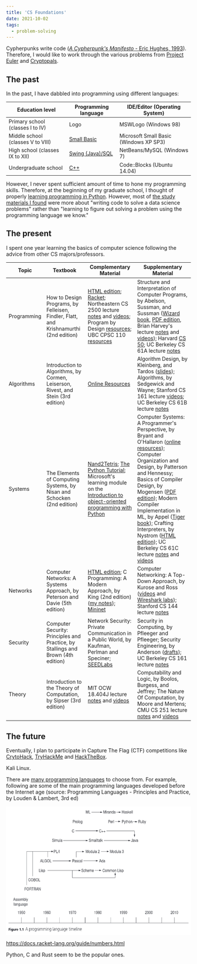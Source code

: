 ```yaml
---
title: 'CS Foundations'
date: 2021-10-02
tags:
  - problem-solving
---
```


Cypherpunks write code ([*A Cypherpunk's Manifesto* - Eric Hughes, 1993](https://www.activism.net/cypherpunk/manifesto.html)). Therefore, I would like to work through the various problems from [Project Euler](https://projecteuler.net/) and [Cryptopals](https://cryptopals.com/). 

## The past
In the past, I have dabbled into programming using different languages:

| Education level | Programming language | IDE/Editor (Operating System) |
| --------------- | -------------------- | ---------------------------- |
|Primary school (classes I to IV) | Logo | MSWLogo (Windows 98)|
|Middle school (classes V to VIII) | [Small Basic](https://github.com/gkorpal/DreamSpark-SmallBasic) | Microsoft Small Basic (Windows XP SP3)|
|High school (classes IX to XII) | [Swing (Java)/SQL](https://github.com/gkorpal/learning-Java_GUI) | NetBeans/MySQL (Windows 7)|
|Undergraduate school | [C++](https://github.com/gkorpal/learning-Cpp_OOP) |Code::Blocks (Ubuntu 14.04)|

However, I never spent sufficient amount of time to hone my programming skills. Therefore, at the beginning of my graduate school, I thought of properly [learning programming in Python](https://gkorpal.github.io/posts/2021/01/higher-arithmetic-computations/). However, most of [the study materials I found](https://github.com/gkorpal/learning-Python_maths) were more about "writing code to solve a data science problems" rather than "learning to figure out solving a problem using the programming language we know."

## The present

I spent one year learning the basics of computer science following the advice from other CS majors/professors.


| Topic | Textbook | Complementary Material | Supplementary Material |
|-------| -------- | -----------------------| -----------------------|
| Programming | How to Design Programs, by Felleisen, Findler, Flatt, and Krishnamurthi (2nd edition) |  [HTML edition](https://htdp.org/2022-2-9/Book/index.html); [Racket](https://racket-lang.org/); Northeastern CS 2500 lecture [notes](https://course.ccs.neu.edu/cs2500/syllabus.html) and [videos](https://www.ccs.neu.edu/home/nderbinsky/fundies1/); Program by Design [resources](https://programbydesign.org/materials); UBC CPSC 110 [resources](http://cs110.students.cs.ubc.ca/syllabus.html) | Structure and Interpretation of Computer Programs, by Abelson, Sussman, and Sussman ([Wizard book](https://mitpress.mit.edu/sites/default/files/sicp/index.html), [PDF edition](https://github.com/sarabander/sicp-pdf), Brian Harvey's lecture [notes](https://people.eecs.berkeley.edu/~bh/61a-pages/) and [videos](https://archive.org/details/ucberkeley-webcast-PL3E89002AA9B9879E)); Harvard [CS 50](https://cs50.harvard.edu/x/); UC Berkeley CS 61A lecture [notes](https://composingprograms.com/)|
| Algorithms | Introduction to Algorithms, by Cormen, Leiserson, Rivest, and Stein (3rd edition) | [Online Resources](https://mitpress.mit.edu/books/introduction-algorithms-third-edition) | Algorithm Design, by Kleinberg, and Tardos ([slides](https://www.cs.princeton.edu/~wayne/kleinberg-tardos/)); Algorithms, by Sedgewick and Wayne; Stanford CS 161 lecture [videos](https://www.youtube.com/channel/UCH4s4ek5zqNvct5oy9_jd_g/featured); UC Berkeley CS 61B lecture [notes](https://inst.eecs.berkeley.edu/~cs61b)|
| Systems | The Elements of Computing Systems, by Nisan and Schocken (2nd edition) | [Nand2Tetris](https://www.nand2tetris.org/); [The Python Tutorial](https://docs.python.org/3/tutorial/index.html); Microsoft's learning module on the [Introduction to object-oriented programming with Python](https://docs.microsoft.com/en-us/learn/modules/python-object-oriented-programming/) | Computer Systems: A Programmer's Perspective, by Bryant and O'Hallaron ([online resources](https://csapp.cs.cmu.edu/3e/home.html)); Computer Organization and Design, by Patterson and Hennessy; Basics of Compiler Design, by Mogensen ([PDF edition](http://hjemmesider.diku.dk/~torbenm/Basics/index.html)); Modern Compiler Implementation in ML, by Appel ([Tiger book](https://www.cs.princeton.edu/~appel/modern/ml/)); Crafting Interpreters, by Nystrom ([HTML edition](https://craftinginterpreters.com/contents.html)); UC Berkeley CS 61C lecture [notes](https://inst.eecs.berkeley.edu/~cs61c/sp15/) and [videos](https://archive.org/details/ucberkeley-webcast-PL-XXv-cvA_iCl2-D-FS5mk0jFF6cYSJs_) |
| Networks | Computer Networks: A Systems Approach, by Peterson and Davie (5th edition) | [HTML edition](https://book.systemsapproach.org/index.html); C Programming: A Modern Approach, by King (2nd edition) ([my notes](https://github.com/gkorpal/learning-C_systems)); [Mininet](https://github.com/mininet/mininet/wiki/Teaching-and-Learning-with-Mininet)| Computer Networking: A Top-Down Approach, by Kurose and Ross ([videos](http://gaia.cs.umass.edu/kurose_ross/online_lectures.htm) and [Wireshark labs](https://gaia.cs.umass.edu/kurose_ross/wireshark.php)); Stanford CS 144 lecture [notes](https://cs144.github.io/) | 
| Security | Computer Security: Principles and Practice, by Stallings and Brown (4th edition) | Network Security: Private Communication in a Public World, by Kaufman, Perlman and Speciner; [SEEDLabs](https://seedsecuritylabs.org/) | Security in Computing, by Pfleeger and Pfleeger; Security Engineering, by Anderson ([drafts](https://www.cl.cam.ac.uk/~rja14/book.html)); UC Berkeley CS 161 lecture [notes](https://textbook.cs161.org/)|
| Theory | Introduction to the Theory of Computation, by Sipser (3rd edition) | MIT OCW 18.404J lecture [notes](https://ocw.mit.edu/courses/18-404j-theory-of-computation-fall-2020/pages/lecture-notes/) and [videos](https://www.youtube.com/playlist?list=PLUl4u3cNGP60_JNv2MmK3wkOt9syvfQWY) | Computability and Logic, by Boolos, Burgess, and Jeffrey; The Nature Of Computation, by Moore and Mertens; CMU CS 251 lecture [notes](https://www.cs251.com/Text.html) and [videos](https://youtube.com/playlist?list=PLKzLTB8HeSUIuln-o1mbXfTr8HmIhiGEg)|


## The future
Eventually, I plan to participate in Capture The Flag (CTF) competitions like [CrytoHack](https://cryptohack.org/), [TryHackMe](https://tryhackme.com/) and [HackTheBox](https://www.hackthebox.com/).

Kali Linux.

There are [many programming languages](https://en.wikipedia.org/wiki/History_of_programming_languages) to choose from. For example, following are some of the main programming languages developed before the Internet age (source: Programming Languages - Principles and Practice, by Louden & Lambert, 3rd ed)

<img align="center" width="600" height="350" src="/images/timeline.png">


https://docs.racket-lang.org/guide/numbers.html

Python, C and Rust seem to be the popular ones.

<!---- 
Longterm goals (post-PhD):

| Topic | Textbook | Complementary Material | Supplementary Material |
|-------| -------- | -----------------------| -----------------------|
| Operating Systems | Operating Systems: Three Easy Pieces, by Arpaci-Dusseau and Arpaci-Dusseau | [PDF edition](https://pages.cs.wisc.edu/~remzi/OSTEP/); Mythili Vutukuru's [lectures](https://www.cse.iitb.ac.in/~mythili/os/) | Operating System Concepts, by Silberschatz, Galvin, and Gagne ([Dinosaur book](https://codex.cs.yale.edu/avi/os-book/OS10/index.html)) |
|Compilers | Modern Compiler Implementation in ML, by Appel | [Tiger book](https://www.cs.princeton.edu/~appel/modern/ml/); Crafting Interpreters, by Nystrom ([HTML edition](https://craftinginterpreters.com/contents.html)); [Why learn compiler design](https://www2.cs.arizona.edu/classes/cs453/fall15/DOCS/teaching_compilers.pdf); [Haskell compiler](https://crypto.stanford.edu/~blynn/compiler/); [Lex & Yacc](http://dinosaur.compilertools.net/) | Engineering a Compiler, by Cooper and Torczon (2nd edition); Basics of Compiler Design, by Mogensen ([PDF edition](http://hjemmesider.diku.dk/~torbenm/Basics/index.html)); ; Compilers: Principles, Techniques, and Tools, by Aho, Lam, Sethi and Ullman ([Dragon book](https://suif.stanford.edu/dragonbook/))|

[this discussion](https://cstheory.stackexchange.com/questions/3253/what-books-should-everyone-read) 
<!---- 
|Cryptography| Foundations of cryptography vol 1 and 2, by Oded Goldreich | complexity theory | modern text and online notes | 
Problem Solving with Algorithms and Data Structures using Python, by Miller and Ranum ([HTML edition](https://runestone.academy/ns/books/published/pythonds/index.html)); Introduction to Algorithms by Manber;

---->
